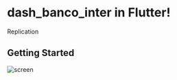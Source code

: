 # dash_banco_inter in Flutter!

Replication

## Getting Started

![screen](https://user-images.githubusercontent.com/42419036/72994287-3a10f000-3dcd-11ea-980c-dae45a0eb9ab.jpeg)
